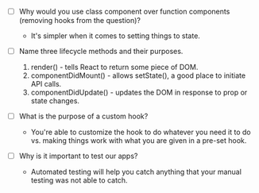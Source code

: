 - [ ] Why would you use class component over function components (removing hooks from the question)?

  - It's simpler when it comes to setting things to state.

- [ ] Name three lifecycle methods and their purposes.

  1. render() - tells React to return some piece of DOM.
  2. componentDidMount() - allows setState(), a good place to initiate API calls.
  3. componentDidUpdate() - updates the DOM in response to prop or state changes.

- [ ] What is the purpose of a custom hook?

  - You're able to customize the hook to do whatever you need it to do vs. making things work with what you are given in a pre-set hook.

- [ ] Why is it important to test our apps?

  - Automated testing will help you catch anything that your manual testing was not able to catch.